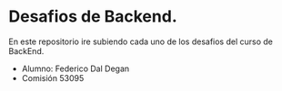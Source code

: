 # Desafios de Backend.
En este repositorio ire subiendo cada uno de los desafios del curso de BackEnd.
- Alumno: Federico Dal Degan
- Comisión 53095